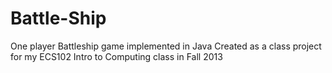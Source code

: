 # Battle-Ship
One player Battleship game implemented in Java
Created as a class project for my ECS102 Intro to Computing class in Fall 2013
